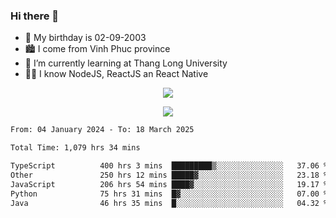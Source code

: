 ### Hi there 👋
- 🎂 My birthday is 02-09-2003
- 🏙️ I come from Vinh Phuc province
- 🌱 I’m currently learning at Thang Long University
- 🧑‍💻 I know NodeJS, ReactJS an React Native
<p align="center"><img src="https://github-readme-stats.vercel.app/api?username=tmquang0209&show_icons=true&theme=gradient"></p>
<p align="center"><img src="https://github-readme-stats.vercel.app/api/top-langs/?username=tmquang0209&hide=scss,css&langs_count=10"></p>
<!--START_SECTION:waka-->

```txt
From: 04 January 2024 - To: 18 March 2025

Total Time: 1,079 hrs 34 mins

TypeScript          400 hrs 3 mins  █████████▒░░░░░░░░░░░░░░░   37.06 %
Other               250 hrs 12 mins █████▓░░░░░░░░░░░░░░░░░░░   23.18 %
JavaScript          206 hrs 54 mins ████▓░░░░░░░░░░░░░░░░░░░░   19.17 %
Python              75 hrs 31 mins  █▓░░░░░░░░░░░░░░░░░░░░░░░   07.00 %
Java                46 hrs 35 mins  █░░░░░░░░░░░░░░░░░░░░░░░░   04.32 %
```

<!--END_SECTION:waka-->
